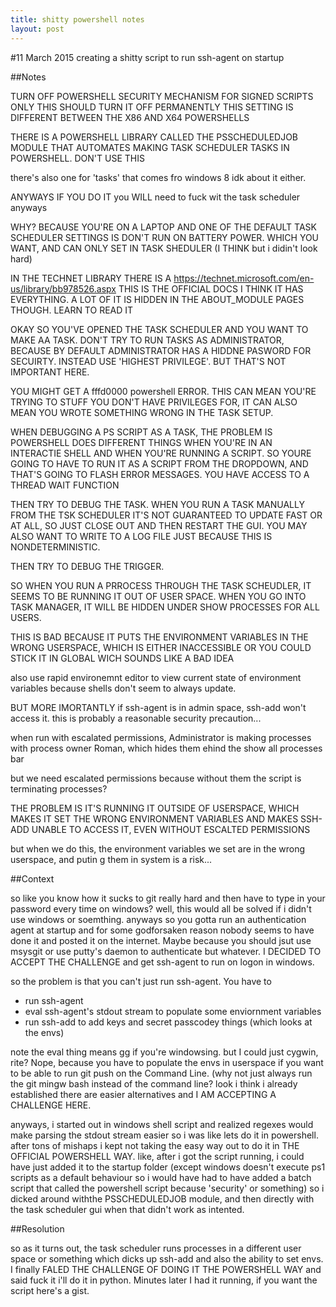 ```yaml
---
title: shitty powershell notes
layout: post
---
```


#11 March 2015 creating a shitty script to run ssh-agent on startup

##Notes

TURN OFF POWERSHELL SECURITY MECHANISM FOR SIGNED SCRIPTS ONLY
     THIS SHOULD TURN IT OFF PERMANENTLY
     THIS SETTING IS DIFFERENT BETWEEN THE X86 AND X64 POWERSHELLS

THERE IS A POWERSHELL LIBRARY CALLED THE PSSCHEDULEDJOB MODULE THAT AUTOMATES MAKING TASK SCHEDULER TASKS IN POWERSHELL.  DON'T USE THIS

there's also one for 'tasks' that comes fro windows 8 idk about it either.

ANYWAYS IF YOU DO IT you WILL need to fuck wit the task scheduler anyways

WHY?  BECAUSE YOU'RE ON A LAPTOP AND ONE OF THE DEFAULT TASK SCHEDULER SETTINGS IS DON'T RUN ON BATTERY POWER.  WHICH YOU WANT, AND CAN ONLY SET IN TASK SHEDULER (I THINK but i didin't look hard)

IN THE TECHNET LIBRARY THERE IS A https://technet.microsoft.com/en-us/library/bb978526.aspx THIS IS THE OFFICIAL DOCS I THINK IT HAS EVERYTHING.  A LOT OF IT IS HIDDEN IN THE ABOUT_MODULE PAGES THOUGH.  LEARN TO READ IT

OKAY SO YOU'VE OPENED THE TASK SCHEDULER AND YOU WANT TO MAKE AA TASK.  DON'T TRY TO RUN TASKS AS ADMINISTRATOR, BECAUSE BY DEFAULT ADMINISTRATOR HAS A HIDDNE PASWORD FOR SECUIRTY.  INSTEAD USE 'HIGHEST PRIVILEGE'.  BUT THAT'S NOT IMPORTANT HERE.  

YOU MIGHT GET A fffd0000 powershell ERROR.  THIS CAN MEAN YOU'RE TRYING TO STUFF YOU DON'T HAVE PRIVILEGES FOR, IT CAN ALSO MEAN YOU WROTE SOMETHING WRONG IN THE TASK SETUP.

WHEN DEBUGGING A PS SCRIPT AS A TASK, THE PROBLEM IS POWERSHELL DOES DIFFERENT THINGS WHEN YOU'RE IN AN INTERACTIE SHELL AND WHEN YOU'RE RUNNING A SCRIPT.  SO YOURE GOING TO HAVE TO RUN IT AS A SCRIPT FROM THE DROPDOWN, AND THAT'S GOING TO FLASH ERROR MESSAGES.  YOU HAVE ACCESS TO A THREAD WAIT FUNCTION

THEN TRY TO DEBUG THE TASK.  WHEN YOU RUN A TASK MANUALLY FROM THE TSK SCHEDULER IT'S NOT GUARANTEED TO UPDATE FAST OR AT ALL, SO JUST CLOSE OUT AND THEN RESTART THE GUI.  YOU MAY ALSO WANT TO WRITE TO A LOG FILE JUST BECAUSE THIS IS NONDETERMINISTIC.

THEN TRY TO DEBUG THE TRIGGER.

SO WHEN YOU RUN A PRROCESS THROUGH THE TASK SCHEUDLER, IT SEEMS TO BE RUNNING IT OUT OF USER SPACE.  WHEN YOU GO INTO TASK MANAGER, IT WILL BE HIDDEN UNDER SHOW PROCESSES FOR ALL USERS.

THIS IS BAD BECAUSE IT PUTS THE ENVIRONMENT VARIABLES IN THE WRONG USERSPACE, WHICH IS EITHER INACCESSIBLE OR YOU COULD STICK IT IN GLOBAL WICH SOUNDS LIKE A BAD IDEA

also use rapid environemnt editor to view current state of environment variables because shells don't seem to always update.

BUT MORE IMORTANTLY if ssh-agent is in admin space, ssh-add won't access it.  this is probably a reasonable security precaution...

when run with escalated permissions, Administrator is making processes with process owner Roman, which hides them ehind the show all processes bar

but we need escalated permissions because without them the script is terminating processes?

THE PROBLEM IS IT'S RUNNING IT OUTSIDE OF USERSPACE, WHICH MAKES IT SET THE WRONG ENVIRONMENT VARIABLES AND MAKES SSH-ADD UNABLE TO ACCESS IT, EVEN WITHOUT ESCALTED PERMISSIONS

but when we do this, the environment variables we set are in the wrong userspace, and putin g them in system is a risk...

##Context

so like you know how it sucks to git really hard and then have to type in your password every time on windows?  well, this would all be solved if i didn't use windows or soemthing.  anyways so you gotta run an authentication agent at startup and for some godforsaken reason nobody seems to have done it and posted it on the internet.  Maybe because you should jsut use msysgit or use putty's daemon to authenticate but whatever.  I DECIDED TO ACCEPT THE CHALLENGE and get ssh-agent to run on logon in windows.

so the problem is that you can't just run ssh-agent.  You have to 

* run ssh-agent
* eval ssh-agent's stdout stream to populate some enviornment variables
* run ssh-add to add keys and secret passcodey things (which looks at the envs)

note the eval thing means gg if you're windowsing.  but I could just cygwin, rite?  Nope, because you have to populate the envs in userspace if you want to be able to run git push on the Command Line.  (why not just always run the git mingw bash instead of the command line?  look i think i already established there are easier alternatives and I AM ACCEPTING A CHALLENGE HERE.

anyways, i started out in windows shell script and realized regexes would make parsing the stdout stream easier so i was like lets do it in powershell.  after tons of mishaps i kept not taking the easy way out to do it in THE OFFICIAL POWERSHELL WAY.  like, after i got the script running, i could have just added it to the startup folder (except windows doesn't execute ps1 scripts as a default behaviour so i would have had to have added a batch script that called the powershell script because 'security' or something)  so i dicked around withthe PSSCHEDULEDJOB module, and then directly with the task scheduler gui when that didn't work as intented.

##Resolution

so as it turns out, the task scheduler runs processes in a different user space or something which dicks up ssh-add and also the ability to set envs.  I finally FALED THE CHALLENGE OF DOING IT THE POWERSHELL WAY and said fuck it i'll do it in python.  Minutes later I had it running, if you want the script here's a gist.
